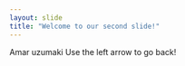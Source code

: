 ```yaml
---
layout: slide
title: "Welcome to our second slide!"
---
```

Amar uzumaki
Use the left arrow to go back!
